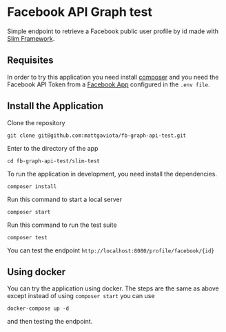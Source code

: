 # Facebook API Graph test

Simple endpoint to retrieve a Facebook public user profile by id made
with [Slim Framework](https://www.slimframework.com/).

## Requisites

In order to try this application you need install [composer](https://getcomposer.org/)
and you need the Facebook API Token from a [Facebook App](https://developers.facebook.com)
configured in the `.env file`.

## Install the Application

Clone the repository

    git clone git@github.com:mattgaviota/fb-graph-api-test.git

Enter to the directory of the app

    cd fb-graph-api-test/slim-test

To run the application in development, you need install the dependencies.

    composer install

Run this command to start a local server

    composer start

Run this command to run the test suite

    composer test

You can test the endpoint `http://localhost:8080/profile/facebook/{id}`

## Using docker

You can try the application using docker. The steps are the same as above except
instead of using `composer start` you can use

    docker-compose up -d

and then testing the endpoint.
